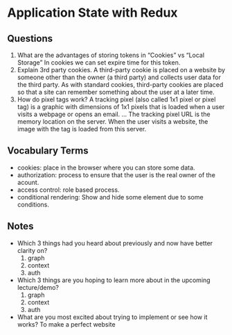 # Application State with Redux

## Questions
1. What are the advantages of storing tokens in “Cookies” vs “Local Storage”
    In cookies we can set expire time for this token.
1. Explain 3rd party cookies.
   A third-party cookie is placed on a website by someone other than the owner (a third party) and collects user data for the third party. As with standard cookies, third-party cookies are placed so that a site can remember something about the user at a later time.
1. How do pixel tags work?
    A tracking pixel (also called 1x1 pixel or pixel tag) is a graphic with dimensions of 1x1 pixels that is loaded when a user visits a webpage or opens an email. ... The tracking pixel URL is the memory location on the server. When the user visits a website, the image with the tag is loaded from this server.



## Vocabulary Terms

* cookies: place in the browser where you can store some data.
* authorization: process to ensure that the user is the real owner of the acount.
* access control: role based process.
* conditional rendering: Show and hide some element due to some conditions.
 


## Notes
* Which 3 things had you heard about previously and now have better clarity on?
    1. graph
    1. context
    1. auth
* Which 3 things are you hoping to learn more about in the upcoming lecture/demo?
    1. graph
    1. context
    1. auth
* What are you most excited about trying to implement or see how it works?
To make a perfect website